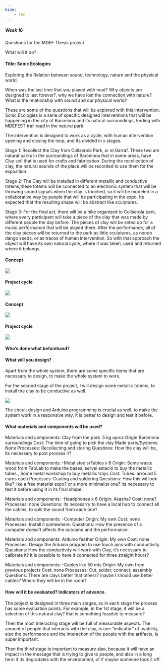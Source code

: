 ```yaml
---
hide:
    - toc
---
```


##### Week 16

Questions for the MDEF Thesis project

What will it do?

#### Title: Sonic Ecologies

Exploring the Relation between sound, technology, nature and the physical world.

When was the last time that you played with mud? Why objects are designed to last forever?, why we have lost the connection with nature? What is the relationship with sound and our physical world?

These are some of the questions that will be explored with this intervention. Sonic Ecologies is a serie of specific designed interventions that will be happening in the city of Barcelona and its natural surroundings, Ending with MDEFEST trail road in the natural park.

The intervention is designed to work as a cycle, with human intervention opening and closing the loop, and Its divided in x stages.

 Stage 1: Recollect the Clay from Collserola Park, or el Garraf. These two are natural parks in the surroundings of Barcelona that in some areas, have Clay soil that is used for crafts and fabrication. During the recollection of clay, the natural sounds of the place will be recorded to use them for the exposition.

Stage 2: The Clay will be installed in different metallic and conductive totems,these totems will be connected to an electronic system that will be throwing sound signals when the clay is touched, so it will be modeled in a collaborative way by people that will be participating in the expo. Its expected that the resulting shape will be abstract like sculptures.

Stage 3: For the final act, there will be a hike organized to Collserola park, where every participant will take a piece of the clay that was made by different people the day before. The pieces of clay will be seted up for a music performance that will be played there. After the performance, all of the clay pieces will be returned to the park as little sculptures, as nendo dango seeds, or as traces of human intervention. So with that approach the object will have its own natural cycle, where it was taken, used and returned where it belongs.

#### Concept

![](../images/WT16_04.PNG)

#### Project cycle

![](../images/WT16_04.PNG)

#### Concept

![](../images/WT16_04.PNG)

#### Project cycle

![](../images/WT16_04.PNG)

#### Who’s done what beforehand?

#### What will you design?

Apart from the whole system, there are some specific items that are necessary to design, to make the whole system to work.

For the second stage of the project, I will design some metallic totems, to install the clay to be conductive as well.

![](../images/WT16_02.PNG)

The circuit design and Arduino programming is crucial as well, to make the system work in a responsive way, it is better to design and test it before.

#### What materials and components will be used?

Materials and components: Clay from the park. 5 kg aprox
Origin:Barcelona surroundings
Cost: The time of going to pick the clay
Made parts/Systems: None
Processes: Recollecting and storing
Questions: How the clay will be, its necessary to post process it?


Materials and components: -Metal stools/Tables x 6
Origin: Some waste wood from FabLab to make the bases, servei estació to buy the  metallic tubes., Some metal workshop to buy metallic trays
Cost: Tubes: arround 5 euros each
Processes: Cuuting and soldering
Questions: How this wil look like? like a free material expo? or a more minimalist one? Its necessary to test it before using it in its final shape.

Materials and components: -Headphones x 6
Origin: Akasha?
Cost: none?
Processes: none
Questions: Its necesarry to have a local hub to connect all the cables, to split the sound from each one?

Materials and components: -Computer
Origin: My own
Cost: none
Processes: Install it somewhere.
Questions:  How the presence of a computer doesn’t affects the outcome and the performance.

Materials and components: Arduino feather
Origin: My own
Cost: none 
Processes: Design the Arduino program to use touch pins with conductivity. Questions:  How the conductivity will work with Clay, it’s necessary to calibrate it? 
it is possible to have it connected for three straight hours?

Materials and components: -Cables like 50 mts
Origin: My own from previous projects
Cost: none Processes: Cut, solder, connect, assembly Questions:  There are clays better that others? maybe I should use better cables? 
Where they will be in the room?

#### How will it be evaluated? Indicators of advance.

The project is designed in three main stages, so in each stage the process has some evaluation points. For example, in the 1st stage, it will be a selection of this natural clay? that is something feasible to measure?

Then the most interacting stage will be full of measurable aspects. The amount of people that interacts with the clay, is one “indicator” of usability, also the performance and the interaction of the people with the artifacts, is super important.

Then the third stage is important to measure also, because it will have an impact in the message that is trying to give to people, and also in a long term if its degradates with the environment, of if maybe someone took it off.





